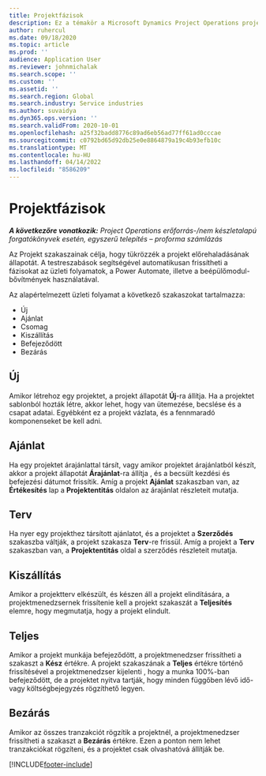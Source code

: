 ```yaml
---
title: Projektfázisok
description: Ez a témakör a Microsoft Dynamics Project Operations projektszakaszairól nyújt információt.
author: ruhercul
ms.date: 09/18/2020
ms.topic: article
ms.prod: ''
audience: Application User
ms.reviewer: johnmichalak
ms.search.scope: ''
ms.custom: ''
ms.assetid: ''
ms.search.region: Global
ms.search.industry: Service industries
ms.author: suvaidya
ms.dyn365.ops.version: ''
ms.search.validFrom: 2020-10-01
ms.openlocfilehash: a25f32badd8776c89ad6eb56ad77ff61ad0cccae
ms.sourcegitcommit: c0792bd65d92db25e0e8864879a19c4b93efb10c
ms.translationtype: MT
ms.contentlocale: hu-HU
ms.lasthandoff: 04/14/2022
ms.locfileid: "8586209"
---
```

# <a name="project-stages"></a>Projektfázisok

_**A következőre vonatkozik:** Project Operations erőforrás-/nem készletalapú forgatókönyvek esetén, egyszerű telepítés – proforma számlázás_

Az Projekt szakaszainak célja, hogy tükrözzék a projekt előrehaladásának állapotát. A testreszabások segítségével automatikusan frissítheti a fázisokat az üzleti folyamatok, a Power Automate, illetve a beépülőmodul-bővítmények használatával.

Az alapértelmezett üzleti folyamat a következő szakaszokat tartalmazza:

- Új
- Ajánlat
- Csomag
- Kiszállítás
- Befejeződött
- Bezárás 

## <a name="new"></a>Új

Amikor létrehoz egy projektet, a projekt állapotát **Új**-ra állítja. Ha a projektet sablonból hozták létre, akkor lehet, hogy van ütemezése, becslése és a csapat adatai. Egyébként ez a projekt vázlata, és a fennmaradó komponenseket be kell adni.

## <a name="quote"></a>Ajánlat

Ha egy projektet árajánlattal társít, vagy amikor projektet árajánlatból készít, akkor a projekt állapotát **Árajánlat**-ra állítja , és a becsült kezdési és befejezési dátumot frissítik. Amíg a projekt **Ajánlat** szakaszban van, az **Értékesítés** lap a **Projektentitás** oldalon az árajánlat részleteit mutatja.

## <a name="plan"></a>Terv

Ha nyer egy projekthez társított ajánlatot, és a projektet a **Szerződés** szakaszba váltják, a projekt szakasza **Terv**-re frissül. Amíg a projekt a **Terv** szakaszban van, a **Projektentitás** oldal a szerződés részleteit mutatja.

## <a name="deliver"></a>Kiszállítás

Amikor a projektterv elkészült, és készen áll a projekt elindítására, a projektmenedzsernek frissítenie kell a projekt szakaszát a **Teljesítés** elemre, hogy megmutatja, hogy a projekt elindult.

## <a name="complete"></a>Teljes 

Amikor a projekt munkája befejeződött, a projektmenedzser frissítheti a szakaszt a **Kész** értékre. A projekt szakaszának a **Teljes** értékre történő frissítésével a projektmenedzser kijelenti , hogy a munka 100%-ban befejeződött, de a projektet nyitva tartják, hogy minden függőben lévő idő- vagy költségbejegyzés rögzíthető legyen.

## <a name="close"></a>Bezárás

Amikor az összes tranzakciót rögzítik a projektnél, a projektmenedzser frissítheti a szakaszt a **Bezárás** értékre. Ezen a ponton nem lehet tranzakciókat rögzíteni, és a projektet csak olvashatóvá állítják be.



[!INCLUDE[footer-include](../includes/footer-banner.md)]
